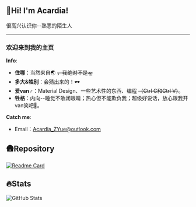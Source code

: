 ## 👋Hi! I'm Acardia!
很高兴认识你--熟悉的陌生人
***
### 欢迎来到我的主页
**Info**:
- **住哪**：当然来自🌏 ~~，我绝对不是🛸~~
- **多大&牲别**：会猜出来的！🕶
- **爱van♂**：Material Design、一些艺术性的东西、编程 ~~（Ctrl C和Ctrl V）~~。
- **牲格**：内向--睡觉不敢闭眼睛；热心但不能欺负我；超级好说话，放心跟我开van笑吧🥰。

**Catch me**:
- Email：Acardia_ZYue@outlook.com
  
## 🛖Repository
[![Readme Card](https://github-readme-stats.vercel.app/api/pin/?show_owner=true&username=AcardiaX&repo=Monet-All)](https://github.com/anuraghazra/github-readme-stats)

## 🔥Stats
![GitHub Stats](https://github-readme-stats.vercel.app/api?username=AcardiaX&show_icons=true&include_all_commits=true&title_color=224583&text_color=6f5670&icon_color=000000&hide=contribs)
